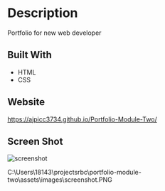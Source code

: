 # Description

Portfolio for new web developer

## Built With

- HTML
- CSS

## Website

https://ajpicc3734.github.io/Portfolio-Module-Two/

## Screen Shot

![screenshot](portfolio-module-two\assets\images\screenshot.PNG)

C:\Users\18143\projectsrbc\portfolio-module-two\assets\images\screenshot.PNG
